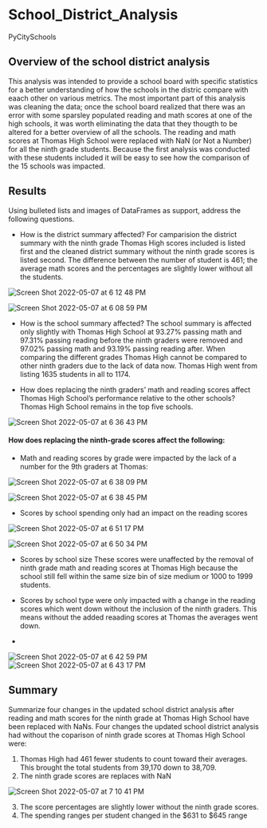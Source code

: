 # School_District_Analysis
PyCitySchools

## Overview of the school district analysis
This analysis was intended to provide a school board with specific statistics for a better understanding of how the schools in the distric compare with eaach other on various metrics. The most important part of this analysis was cleaning the data; once the school board realized that there was an error with some sparsley populated reading and math scores at one of the high schools, it was worth eliminating the data that they thougth to be altered for a better overview of all the schools. The reading and math scores at Thomas High School were replaced with NaN (or Not a Number) for all the ninth grade students. Because the first analysis was conducted with these students included it will be easy to see how the comparison of the 15 schools was impacted.

## Results
Using bulleted lists and images of DataFrames as support, address the following questions.

* How is the district summary affected?
For camparision the district summary with the ninth grade Thomas High scores included is listed first and the cleaned district summary without the ninth grade scores is listed second. The difference between the number of student is 461; the average math scores and the percentages are slightly lower without all the students.

![Screen Shot 2022-05-07 at 6 12 48 PM](https://user-images.githubusercontent.com/99676466/167276268-9ce3ea04-b85d-4854-8931-c4a86e9d285d.png)


![Screen Shot 2022-05-07 at 6 08 59 PM](https://user-images.githubusercontent.com/99676466/167276229-7bc4290b-6797-4a85-95b0-640f2750d361.png)


* How is the school summary affected?
The school summary is affected only slightly with Thomas High School at 93.27% passing math and 97.31% passing reading before the ninth graders were removed and 97.02% passing math and 93.19% passing reading after. When comparing the different grades Thomas High cannot be compared to other ninth graders due to the lack of data now. Thomas High went from listing 1635 students in all to 1174.

* How does replacing the ninth graders’ math and reading scores affect Thomas High School’s performance relative to the other schools?
Thomas High School remains in the top five schools.

![Screen Shot 2022-05-07 at 6 36 43 PM](https://user-images.githubusercontent.com/99676466/167276800-7da229c9-8ae8-40e1-bb73-f81ac73bc58b.png)

#### How does replacing the ninth-grade scores affect the following:
* Math and reading scores by grade were impacted by the lack of a number for the 9th graders at Thomas:
 
![Screen Shot 2022-05-07 at 6 38 09 PM](https://user-images.githubusercontent.com/99676466/167276823-0a8a828c-b1f7-4824-8385-d4a067b51b38.png)
 
 
![Screen Shot 2022-05-07 at 6 38 45 PM](https://user-images.githubusercontent.com/99676466/167276833-ddcfbc96-a3da-4a9a-91b3-f0d88ace31a9.png)

 * Scores by school spending only had an impact on the reading scores
 
 ![Screen Shot 2022-05-07 at 6 51 17 PM](https://user-images.githubusercontent.com/99676466/167277079-8ce241f9-5319-405d-bdab-9766d105ea81.png)

 ![Screen Shot 2022-05-07 at 6 50 34 PM](https://user-images.githubusercontent.com/99676466/167277057-8afb8ffc-5911-4073-8235-fd04f7e9de43.png)

    
* Scores by school size
These scores were unaffected by the removal of ninth grade math and reading scores at Thomas High because the school still fell within the same size bin of size medium or 1000 to 1999 students.

* Scores by school type were only impacted with a change in the reading scores which went down without the inclusion of the ninth graders. This means without the added reaading scores at Thomas the averages went down.
* 
![Screen Shot 2022-05-07 at 6 42 59 PM](https://user-images.githubusercontent.com/99676466/167276913-0bbcdfa7-1dda-4228-9c7b-c9ca08d263a9.png)
![Screen Shot 2022-05-07 at 6 43 17 PM](https://user-images.githubusercontent.com/99676466/167276916-0526ebde-7f99-42c3-9ad7-e040de594338.png)

## Summary
Summarize four changes in the updated school district analysis after reading and math scores for the ninth grade at Thomas High School have been replaced with NaNs.
Four changes the updated school district analysis had without the coparison of ninth grade scores at Thomas High School were:
1. Thomas High had 461 fewer students to count toward their averages. This brought the total students from 39,170 down to 38,709. 
2. The ninth grade scores are replaces with NaN 

![Screen Shot 2022-05-07 at 7 10 41 PM](https://user-images.githubusercontent.com/99676466/167277578-07d486fc-d222-48e0-9009-80d37ab9bd0e.png)

3. The score percentages are slightly lower without the ninth grade scores.
4. The spending ranges per student changed in the $631 to $645 range
